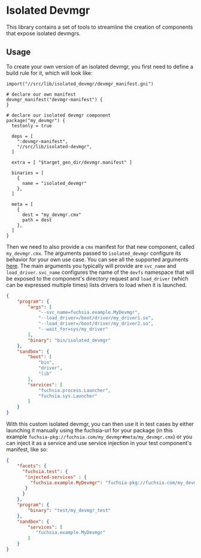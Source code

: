 # Isolated Devmgr

This library contains a set of tools to streamline the creation of components that expose
isolated devmgrs.

## Usage

To create your own version of an isolated devmgr, you first need to define a build rule for it,
which will look like:

```gn
import("//src/lib/isolated_devmgr/devmgr_manifest.gni")

# declare our own manifest
devmgr_manifest("devmgr-manifest") {
}

# declare our isolated devmgr component
package("my_devmgr") {
  testonly = true

  deps = [
    ":devmgr-manifest",
    "//src/lib/isolated-devmgr",
  ]

  extra = [ "$target_gen_dir/devmgr.manifest" ]

  binaries = [
    {
      name = "isolated_devmgr"
    },
  ]

  meta = [
    {
      dest = "my_devmgr.cmx"
      path = dest
    },
  ]
}
```

Then we need to also provide a `cmx` manifest for that new component, called `my_devmgr.cmx`.
The arguments passed to `isolated_devmgr` configure its behavior for your own use case. You can
see all the supported arguments [here](./main.cc). The main arguments you typically will provide
are `svc_name` and `load_driver`. `svc_name` configures the name of the `devfs` namespace that
will be exposed to the component's directory request and `load_driver` (which can be expressed
multiple times) lists drivers to load when it is launched.

```json
{
    "program": {
        "args": [
            "--svc_name=fuchsia.example.MyDevmgr",
            "--load_driver=/boot/driver/my_driver1.so",
            "--load_driver=/boot/driver/my_driver2.so",
            "--wait_for=sys/my_driver"
        ],
        "binary": "bin/isolated_devmgr"
    },
    "sandbox": {
        "boot": [
            "bin",
            "driver",
            "lib"
        ],
        "services": [
            "fuchsia.process.Launcher",
            "fuchsia.sys.Launcher"
        ]
    }
}
```
With this custom isolated devmgr, you can then use it in test cases by either launching it manually
using the fuchsia-url for your package (in this example
`fuchsia-pkg://fuchsia.com/my_devmgr#meta/my_devmgr.cmx`) or you can inject it as a service and
use service injection in your test component's manifest, like so:

```json
{
    "facets": {
      "fuchsia.test": {
       "injected-services" : {
         "fuchsia.example.MyDevmgr": "fuchsia-pkg://fuchsia.com/my_devmgr#meta/my_devmgr.cmx"
       }
      }
    },
    "program": {
        "binary": "test/my_devmgr_test"
    },
    "sandbox": {
        "services": [
           "fuchsia.example.MyDevmgr"
        ]
    }
}
```

